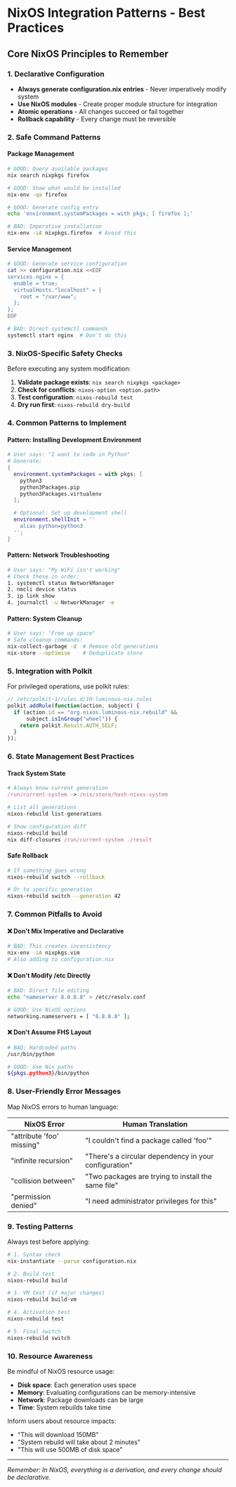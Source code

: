 # NixOS Integration Patterns - Best Practices

## Core NixOS Principles to Remember

### 1. Declarative Configuration
- **Always generate configuration.nix entries** - Never imperatively modify system
- **Use NixOS modules** - Create proper module structure for integration
- **Atomic operations** - All changes succeed or fail together
- **Rollback capability** - Every change must be reversible

### 2. Safe Command Patterns

#### Package Management
```bash
# GOOD: Query available packages
nix search nixpkgs firefox

# GOOD: Show what would be installed
nix-env -qa firefox

# GOOD: Generate config entry
echo 'environment.systemPackages = with pkgs; [ firefox ];'

# BAD: Imperative installation
nix-env -iA nixpkgs.firefox  # Avoid this
```

#### Service Management
```bash
# GOOD: Generate service configuration
cat >> configuration.nix <<EOF
services.nginx = {
  enable = true;
  virtualHosts."localhost" = {
    root = "/var/www";
  };
};
EOF

# BAD: Direct systemctl commands
systemctl start nginx  # Don't do this
```

### 3. NixOS-Specific Safety Checks

Before executing any system modification:
1. **Validate package exists**: `nix search nixpkgs <package>`
2. **Check for conflicts**: `nixos-option <option.path>`
3. **Test configuration**: `nixos-rebuild test`
4. **Dry run first**: `nixos-rebuild dry-build`

### 4. Common Patterns to Implement

#### Pattern: Installing Development Environment
```nix
# User says: "I want to code in Python"
# Generate:
{
  environment.systemPackages = with pkgs; [
    python3
    python3Packages.pip
    python3Packages.virtualenv
  ];

  # Optional: Set up development shell
  environment.shellInit = ''
    alias python=python3
  '';
}
```

#### Pattern: Network Troubleshooting
```bash
# User says: "My WiFi isn't working"
# Check these in order:
1. systemctl status NetworkManager
2. nmcli device status
3. ip link show
4. journalctl -u NetworkManager -e
```

#### Pattern: System Cleanup
```bash
# User says: "Free up space"
# Safe cleanup commands:
nix-collect-garbage -d  # Remove old generations
nix-store --optimise    # Deduplicate store
```

### 5. Integration with Polkit

For privileged operations, use polkit rules:

```javascript
// /etc/polkit-1/rules.d/10-luminous-nix.rules
polkit.addRule(function(action, subject) {
  if (action.id == "org.nixos.luminous-nix.rebuild" &&
      subject.isInGroup("wheel")) {
    return polkit.Result.AUTH_SELF;
  }
});
```

### 6. State Management Best Practices

#### Track System State
```nix
# Always know current generation
/run/current-system -> /nix/store/hash-nixos-system

# List all generations
nixos-rebuild list-generations

# Show configuration diff
nixos-rebuild build
nix diff-closures /run/current-system ./result
```

#### Safe Rollback
```bash
# If something goes wrong
nixos-rebuild switch --rollback

# Or to specific generation
nixos-rebuild switch --generation 42
```

### 7. Common Pitfalls to Avoid

#### ❌ Don't Mix Imperative and Declarative
```bash
# BAD: This creates inconsistency
nix-env -iA nixpkgs.vim
# Also adding to configuration.nix
```

#### ❌ Don't Modify /etc Directly
```bash
# BAD: Direct file editing
echo "nameserver 8.8.8.8" > /etc/resolv.conf

# GOOD: Use NixOS options
networking.nameservers = [ "8.8.8.8" ];
```

#### ❌ Don't Assume FHS Layout
```bash
# BAD: Hardcoded paths
/usr/bin/python

# GOOD: Use Nix paths
${pkgs.python3}/bin/python
```

### 8. User-Friendly Error Messages

Map NixOS errors to human language:

| NixOS Error | Human Translation |
|-------------|-------------------|
| "attribute 'foo' missing" | "I couldn't find a package called 'foo'" |
| "infinite recursion" | "There's a circular dependency in your configuration" |
| "collision between" | "Two packages are trying to install the same file" |
| "permission denied" | "I need administrator privileges for this" |

### 9. Testing Patterns

Always test before applying:
```bash
# 1. Syntax check
nix-instantiate --parse configuration.nix

# 2. Build test
nixos-rebuild build

# 3. VM test (if major changes)
nixos-rebuild build-vm

# 4. Activation test
nixos-rebuild test

# 5. Final switch
nixos-rebuild switch
```

### 10. Resource Awareness

Be mindful of NixOS resource usage:
- **Disk space**: Each generation uses space
- **Memory**: Evaluating configurations can be memory-intensive
- **Network**: Package downloads can be large
- **Time**: System rebuilds take time

Inform users about resource impacts:
- "This will download 150MB"
- "System rebuild will take about 2 minutes"
- "This will use 500MB of disk space"

---

*Remember: In NixOS, everything is a derivation, and every change should be declarative.*
